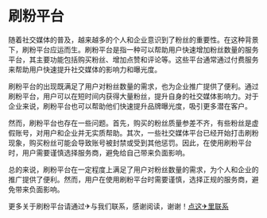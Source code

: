 # 刷粉平台

随着社交媒体的普及，越来越多的个人和企业意识到了粉丝的重要性。在这种背景下，刷粉平台应运而生。刷粉平台是指一种可以帮助用户快速增加粉丝数量的服务平台，其主要功能包括购买粉丝、增加点赞和评论等。这些平台通常通过付费服务来帮助用户快速提升社交媒体的影响力和曝光度。

刷粉平台的出现既满足了用户对粉丝数量的需求，也为企业推广提供了便利。通过刷粉平台，用户可以在短时间内获得大量粉丝，提升自身的社交媒体影响力。对于企业来说，刷粉平台也可以帮助他们快速提升品牌曝光度，吸引更多潜在客户。

然而，刷粉平台也存在一些问题。首先，购买的粉丝质量参差不齐，有些粉丝是虚假账号，对用户和企业并无实质帮助。其次，一些社交媒体平台已经开始打击刷粉现象，购买粉丝可能会导致账号被封禁或受到其他惩罚。因此，在使用刷粉平台时，用户需要谨慎选择服务商，避免给自己带来负面影响。

总的来说，刷粉平台在一定程度上满足了用户对粉丝数量的需求，为个人和企业的推广提供了便利。然而，用户在使用刷粉平台时需要谨慎，选择正规的服务商，避免带来负面影响。

更多关于刷粉平台请通过✈与我们联系，感谢阅读，谢谢！[点这✈里联系](https://abc.k02.cc)